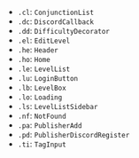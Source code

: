 
-  `.cl`: `ConjunctionList`
 - `.dc`: `DiscordCallback`
 - `.dd`: `DifficultyDecorator`
 - `.el`: `EditLevel`
 - `.he`: `Header`
 - `.ho`: `Home`
 - `.le`: `LevelList`
 - `.lu`: `LoginButton`
 - `.lb`: `LevelBox`
 - `.lo`: `Loading`
 - `.ls`: `LevelListSidebar`
 - `.nf`: `NotFound`
 - `.pa`: `PublisherAdd`
 - `.pd`: `PublisherDiscordRegister`
 - `.ti`: `TagInput`